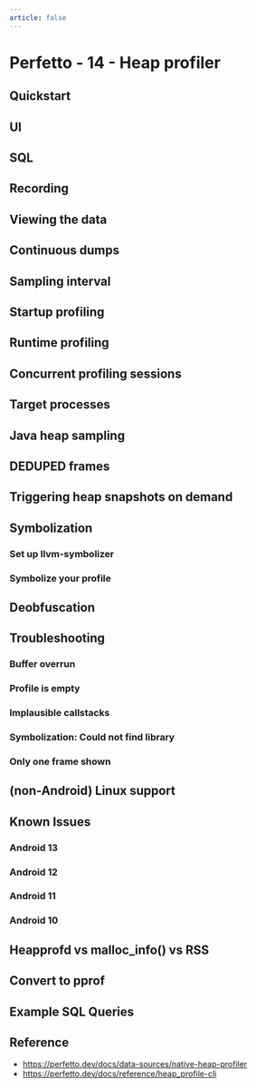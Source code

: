 ```yaml
---
article: false
---
```


# Perfetto - 14 - Heap profiler

## Quickstart

## UI

## SQL

## Recording

## Viewing the data

## Continuous dumps

## Sampling interval

## Startup profiling

## Runtime profiling

## Concurrent profiling sessions

## Target processes

## Java heap sampling

## DEDUPED frames

## Triggering heap snapshots on demand

## Symbolization
### Set up llvm-symbolizer
### Symbolize your profile

## Deobfuscation

## Troubleshooting
### Buffer overrun
### Profile is empty
### Implausible callstacks
### Symbolization: Could not find library
### Only one frame shown

## (non-Android) Linux support

## Known Issues
### Android 13
### Android 12
### Android 11
### Android 10

## Heapprofd vs malloc_info() vs RSS
## Convert to pprof
## Example SQL Queries

## Reference 
- https://perfetto.dev/docs/data-sources/native-heap-profiler
- https://perfetto.dev/docs/reference/heap_profile-cli